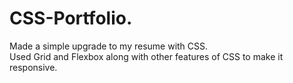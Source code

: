 # CSS-Portfolio.<br/>
Made a simple upgrade to my resume with CSS.<br/>
Used Grid and Flexbox along with other features of CSS to make it responsive.
